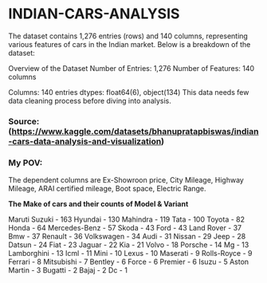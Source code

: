 # INDIAN-CARS-ANALYSIS

The dataset contains 1,276 entries (rows) and 140 columns, representing various features of cars in the Indian market. Below is a breakdown of the dataset:

Overview of the Dataset
Number of Entries: 1,276
Number of Features: 140 columns

Columns: 140 entries
dtypes: float64(6), object(134)
This data needs few data cleaning process before diving into analysis.

### Source: (https://www.kaggle.com/datasets/bhanupratapbiswas/indian-cars-data-analysis-and-visualization)

### My POV:

The dependent columns are Ex-Showroon price, City Mileage, Highway Mileage, ARAI certified mileage, Boot space, Electric Range.

**The Make of cars and their counts of Model & Variant**

Maruti Suzuki -	163
Hyundai	- 130
Mahindra -	119
Tata - 100
Toyota -	82
Honda -	64
Mercedes-Benz -	57
Skoda -	43
Ford - 43
Land Rover -	37
Bmw	- 37
Renault	- 36
Volkswagen -	34
Audi -	31
Nissan	- 29
Jeep	- 28
Datsun	- 24
Fiat	- 23
Jaguar	- 22
Kia	- 21
Volvo	- 18
Porsche	- 14
Mg	- 13
Lamborghini	- 13
Icml	- 11
Mini	- 10
Lexus	- 10
Maserati	- 9
Rolls-Royce	- 9
Ferrari	- 8
Mitsubishi	- 7
Bentley	- 6
Force	- 6
Premier	- 6
Isuzu	- 5
Aston Martin	- 3
Bugatti	- 2
Bajaj	- 2
Dc	- 1
